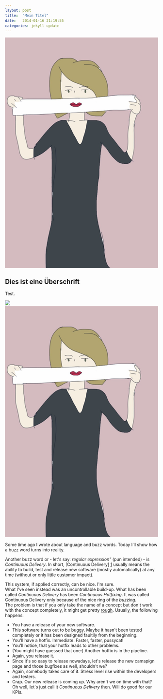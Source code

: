 ```yaml
---
layout: post
title:  "Mein Titel"
date:   2014-01-16 21:19:55
categories: jekyll update
---
```


<img src="/images/IMG_1698.JPG" class="half-width left" />

## Dies ist eine Überschrift

Test.

![](http://s3-eu-west-1.amazonaws.com/slightlyopaque/images/87/large/Sketch_2013-12-15_13_55_36.png?1388495552)
![](/images/IMG_1698.JPG)

Some time ago I wrote about language and buzz words. Today I'll show how a buzz word turns into reality.

Another buzz word or - let's say: _regular expression"_ (pun intended) - is _Continuous Delivery_. 
In short, [Continuous Delivery] [1] usually means the ability to build, test and release new software (mostly automatically) at any time (without or only little customer impact).  

This system, if applied correctly, can be nice. I'm sure.  
What I've seen instead was an uncontrollable build-up. What has been called _Continuous Delivery_ has been _Continuous Hotfixing_. 
It was called Continuous Delivery only because of the nice ring of the _buzzing_.  
The problem is that if you only take the name of a concept but don't work with the concept completely, it might get pretty [rough][2]. 
Usually, the following happens:  

* You have a release of your new software.
* This software turns out to be buggy. Maybe it hasn't been tested completely or it has been designed faultily from the beginning.
* You'll have a hotfix. Immediate. Faster, faster, pussycat!
* You'll notice, that your hotfix leads to other problems. 
* (You might have guessed that one:) Another hotfix is in the pipeline.
* Again, you release it. 
* Since it's so easy to release nowadays, let's release the new camapign page and those bugfixes as well, shouldn't we? 
* Again, somebody takes care of it. Stress level rise within the developers and testers.
* Crap. Our new release is coming up. Why aren't we on time with that? Oh well, let's just call it _Continuous Delivery_ then. Will do good for our KPIs.




[1]: http://en.wikipedia.org/wiki/Continuous_delivery
[2]: http://slightlyopaque.net/articles/what-agile-is-and-isn-t
